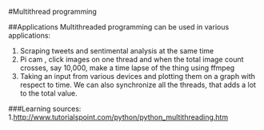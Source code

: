 #Multithread programming

##Applications
Multithreaded programming can be used in various applications:
1. Scraping tweets and sentimental analysis at the same time
2. Pi cam , click images on one thread and when the total image count crosses, say 10,000, make a time lapse of the thing using ffmpeg
3. Taking an input from various devices and plotting them on a graph with respect to time. We can also synchronize all the threads, that adds a lot to the total value.

###Learning sources:
1.http://www.tutorialspoint.com/python/python_multithreading.htm
